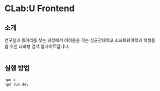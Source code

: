 # CLab:U Frontend
## 소개
연구실과 동아리를 찾는 과정에서 어려움을 겪는 성균관대학교 소프트웨어학과 학생들을 위한 대화형 검색 웹사이트입니다.<br><br>


## 실행 방법

```bash
npm i
npm run dev
```
